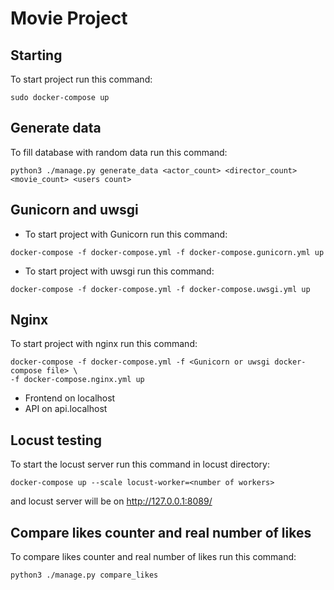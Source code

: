Movie Project
=======
## Starting
To start project run this command:
```
sudo docker-compose up
```
## Generate data
To fill database with random data run this command:
```
python3 ./manage.py generate_data <actor_count> <director_count> <movie_count> <users count>
```
## Gunicorn and uwsgi
* To start project with Gunicorn run this command:
```
docker-compose -f docker-compose.yml -f docker-compose.gunicorn.yml up
```
* To start project with uwsgi run this command:
```
docker-compose -f docker-compose.yml -f docker-compose.uwsgi.yml up
```
## Nginx
To start project with nginx run this command:
```
docker-compose -f docker-compose.yml -f <Gunicorn or uwsgi docker-compose file> \
-f docker-compose.nginx.yml up
```
* Frontend on localhost
* API on api.localhost

## Locust testing
To start the locust server run this command in locust directory:
```
docker-compose up --scale locust-worker=<number of workers>
```
and locust server will be on http://127.0.0.1:8089/


## Compare likes counter and real number of likes
To compare likes counter and real number of likes run this command:
```
python3 ./manage.py compare_likes
```